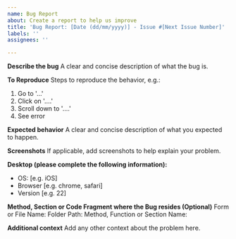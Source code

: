 ```yaml
---
name: Bug Report
about: Create a report to help us improve
title: 'Bug Report: [Date (dd/mm/yyyy)] - Issue #[Next Issue Number]'
labels: ''
assignees: ''

---
```


**Describe the bug**
A clear and concise description of what the bug is.

**To Reproduce**
Steps to reproduce the behavior, e.g.:
1. Go to '...'
2. Click on '....'
3. Scroll down to '....'
4. See error

**Expected behavior**
A clear and concise description of what you expected to happen.

**Screenshots**
If applicable, add screenshots to help explain your problem.

**Desktop (please complete the following information):**
 - OS: [e.g. iOS]
 - Browser [e.g. chrome, safari]
 - Version [e.g. 22]

**Method, Section or Code Fragment where the Bug resides (Optional)**
Form or File Name:
Folder Path:
Method, Function or Section Name:

**Additional context**
Add any other context about the problem here.
